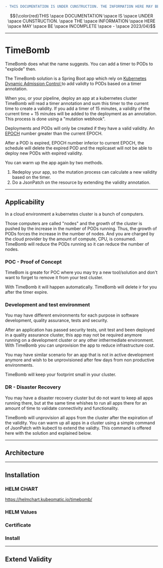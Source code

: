 ```diff
- THIS DOCUMENTATION IS UNDER CUNSTRUCTION. THE INFORMATION HERE MAY BE INCOMPLETE - 2023/04
```
$${\color{red}THIS \space DOCUMENTATION \space IS \space UNDER \space CUNSTRUCTION. \space THE \space INFORMATION \space HERE \space MAY \space BE \space INCOMPLETE \space - \space 2023/04}$$
***

# TimeBomb

TimeBomb does what the name suggests. You can add a timer to PODs to "explode" then.

The TimeBomb solution is a Spring Boot app which rely on [Kubernetes Dynamic Admission Control ](https://kubernetes.io/docs/reference/access-authn-authz/extensible-admission-controllers/) to add validty to PODs based on a timer annotation.

When you, or your pipeline, deploy an app at a kubernetes cluster TimeBomb will read a timer annotation and sum this timer to the current time to create a validity. If you add a timer of 15 minutes, a validity of the current time + 15 minutes will be added to the deployment as an annotation. This process is done using a "mutation webhook".

Deployments and PODs will only be created if they have a valid validity. An [EPOCH](https://en.wikipedia.org/wiki/Epoch) number greater than the current EPOCH.

After a POD is expired, EPOCH number inferior to current EPOCH, the schedule will delete the expired POD and the replicaset will not be able to deploy new PODs with expired validity.

You can warm up the app again by two methods.

1. Redeploy your app, so the mutation process can calculate a new validity based on the timer.
2. Do a JsonPatch on the resource by extending the validity annotation.

***

## Applicability

In a cloud environment a kubernetes cluster is a bunch of computers.

Those computers are called "nodes" and the growth of the cluster is pushed by the increase in the number of PODs running.
Thus, the growth of PODs forces the increase in the number of nodes. And you are charged by the cloud provider by the amount of compute, CPU, is consumed. TimeBomb will reduce the PODs running so it can reduce the number of nodes.
### POC - Proof of Concept

TimeBom is greate for POC where you may try a new tool/solution and don't want to forget to remove it from your test cluster.

With TimeBomb it will happen automatically. TimeBomb will delete ir for you after the timer expire.

### Development and test environment

You may have different environments for each purpose in software development, quality assurance, tests and security.

After an application has passed security tests, unit test and been deployed in a quality assurance cluster, this app may not be required anymore running on a development cluster or any other inthermediate environment. With TimeBomb you can unprovision the app to reduce infrastructure cost.

You may have similar scenario for an app that is not in active development anymore and wish to be unprovisioned after few days from non productive environments.

TimeBomb will keep your footprint small in your cluster.

### DR - Disaster Recovery

You may have a disaster recovery cluster but do not want to keep all apps running there, but at the same time whishes to run all apps there for an amount of time to validate connectivity and functionality.

TimeBomb will unprovision all apps from the cluster after the expiration of the validity.
You can warm up all apps in a cluster using a simple command of JsonPatch with kubectl to extend the validty. This command is offered here with the solution and explained below.

***
## Architecture
***
## Installation
### HELM CHART
https://helmchart.kubeomatic.io/timebomb/
### HELM Values
### Certificate
### Install
***
## Extend Validity
